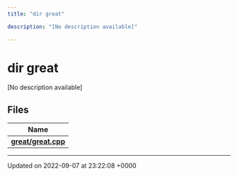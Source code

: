 ```yaml
---
title: "dir great"

description: "[No description available]"

---
```


# dir great

[No description available]

## Files

| Name           |
| -------------- |
| **[great/great.cpp](/documentation/code/files/great_8cpp/#file-greatcpp)**  |






-------------------------------

Updated on 2022-09-07 at 23:22:08 +0000
